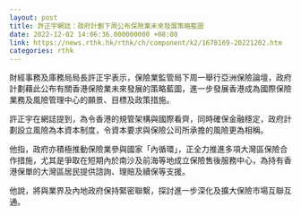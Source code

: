 ```yaml
---
layout: post
title: 許正宇網誌：政府計劃下周公布保險業未來發展策略藍圖
date: 2022-12-02 14:06:36.000000000 +08:00
link: https://news.rthk.hk/rthk/ch/component/k2/1678169-20221202.htm
categories: rthk
---
```


財經事務及庫務局局長許正宇表示，保險業監管局下周一舉行亞洲保險論壇，政府計劃藉此公布有關香港保險業未來發展的策略藍圖，進一步發展香港成為國際保險業務及風險管理中心的願景、目標及政策措施。

許正宇在網誌提到，為令香港的規管架構與國際看齊，同時確保金融穩定，政府計劃設立風險為本資本制度，令資本要求與保險公司所承擔的風險更為相稱。

他指，政府亦積極推動保險業參與國家「內循環」，正全力推進多項大灣區保險合作措施，尤其是爭取在短期內於南沙及前海等地成立保險售後服務中心，為持有香港保單的大灣區居民提供諮詢、理賠及續保等支援。

他說，將與業界及內地政府保持緊密聯繫，探討進一步深化及擴大保險市場互聯互通。
